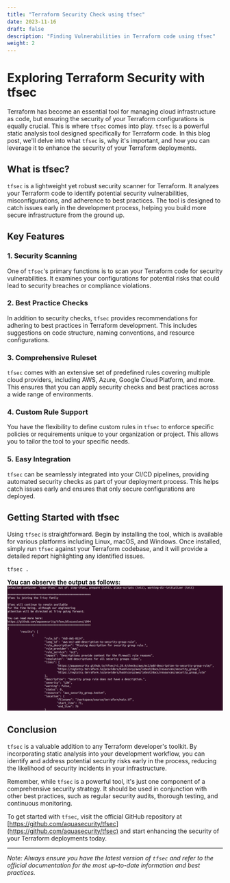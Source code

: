 ```yaml
---
title: "Terraform Security Check using tfsec"
date: 2023-11-16
draft: false
description: "Finding Vulnerabilities in Terraform code using tfsec"
weight: 2
---
```


# Exploring Terraform Security with tfsec

Terraform has become an essential tool for managing cloud infrastructure as code, but ensuring the security of your Terraform configurations is equally crucial. This is where `tfsec` comes into play. `tfsec` is a powerful static analysis tool designed specifically for Terraform code. In this blog post, we'll delve into what `tfsec` is, why it's important, and how you can leverage it to enhance the security of your Terraform deployments.

## What is tfsec?

`tfsec` is a lightweight yet robust security scanner for Terraform. It analyzes your Terraform code to identify potential security vulnerabilities, misconfigurations, and adherence to best practices. The tool is designed to catch issues early in the development process, helping you build more secure infrastructure from the ground up.

## Key Features

### 1. Security Scanning

One of `tfsec`'s primary functions is to scan your Terraform code for security vulnerabilities. It examines your configurations for potential risks that could lead to security breaches or compliance violations.

### 2. Best Practice Checks

In addition to security checks, `tfsec` provides recommendations for adhering to best practices in Terraform development. This includes suggestions on code structure, naming conventions, and resource configurations.

### 3. Comprehensive Ruleset

`tfsec` comes with an extensive set of predefined rules covering multiple cloud providers, including AWS, Azure, Google Cloud Platform, and more. This ensures that you can apply security checks and best practices across a wide range of environments.

### 4. Custom Rule Support

You have the flexibility to define custom rules in `tfsec` to enforce specific policies or requirements unique to your organization or project. This allows you to tailor the tool to your specific needs.

### 5. Easy Integration

`tfsec` can be seamlessly integrated into your CI/CD pipelines, providing automated security checks as part of your deployment process. This helps catch issues early and ensures that only secure configurations are deployed.

## Getting Started with tfsec

Using `tfsec` is straightforward. Begin by installing the tool, which is available for various platforms including Linux, macOS, and Windows. Once installed, simply run `tfsec` against your Terraform codebase, and it will provide a detailed report highlighting any identified issues.

```bash
tfsec .
```
**You can observe the output as follows:**
![alt text](./images/tfsec-scan.png)

## Conclusion

`tfsec` is a valuable addition to any Terraform developer's toolkit. By incorporating static analysis into your development workflow, you can identify and address potential security risks early in the process, reducing the likelihood of security incidents in your infrastructure.

Remember, while `tfsec` is a powerful tool, it's just one component of a comprehensive security strategy. It should be used in conjunction with other best practices, such as regular security audits, thorough testing, and continuous monitoring.

To get started with `tfsec`, visit the official GitHub repository at [https://github.com/aquasecurity/tfsec](https://github.com/aquasecurity/tfsec) and start enhancing the security of your Terraform deployments today.

---

*Note: Always ensure you have the latest version of `tfsec` and refer to the official documentation for the most up-to-date information and best practices.*

